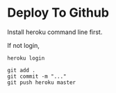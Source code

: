 # Deploy To Github

Install heroku command line first.

If not login,

```
heroku login
```

```
git add .
git commit -m "..."
git push heroku master
```
